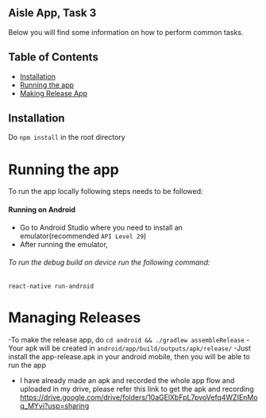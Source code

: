 ## Aisle App, Task 3

Below you will find some information on how to perform common tasks.<br>

## Table of Contents

- [Installation](#installation)
- [Running the app](#running-the-app)
- [Making Release App](#managing-releases)

## Installation

Do `npm install` in the root directory

# Running the app

To run the app locally following steps needs to be followed:

#### Running on Android

- Go to Android Studio where you need to install an emulator(recommended `API Level 29`)
- After running the emulator,

###### To run the debug build on device run the following command:

`react-native run-android`

# Managing Releases

-To make the release app, do `cd android && ./gradlew assembleRelease`
-Your apk will be created in `android/app/build/outputs/apk/release/`
-Just install the app-release.apk in your android mobile, then you will be able to run the app
- I have already made an apk and recorded the whole app flow and uploaded in my drive, please refer this link to get the apk and recording
https://drive.google.com/drive/folders/10aGElXbFpL7pvoVefq4WZIEnMoq_MYvi?usp=sharing

